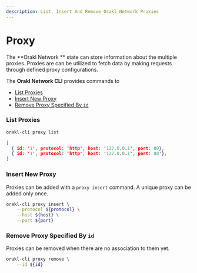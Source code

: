 ```yaml
---
description: List, Insert And Remove Orakl Network Proxies
---
```


# Proxy

The **Orakl Network ** state can store information about the multiple proxies. Proxies are can be utilized to fetch data by making requests through defined proxy configurations.

The **Orakl Network CLI** provides commands to

* [List Proxies](proxy.md#list-proxies)
* [Insert New Proxy](proxy.md#insert-new-proxy)
* [Remove Proxy Specified By `id`](proxy.md#remove-proxy-specified-by-id)

### List Proxies

```sh
orakl-cli proxy list
```

```json
[
  { id: '1', protocol: 'http', host: '127.0.0.1', port: 80},
  { id: '1', protocol: 'http', host: '127.0.0.1', port: 88'},
]
```

### Insert New Proxy

Proxies can be added with a `proxy insert` command. A unique proxy can be added only once.

```sh
orakl-cli proxy insert \
    --protocol ${protocol} \
    --host ${host} \
    --port ${port}
```

### Remove Proxy Specified By `id`

Proxies can be removed when there are no association to them yet.

```sh
orakl-cli proxy remove \
    --id ${id}
```
